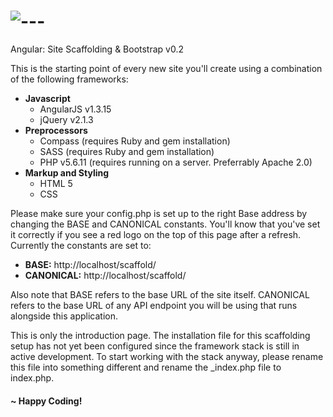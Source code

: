 # ![---](https://dl.dropboxusercontent.com/u/65873649/CDN/Codepen/favico.png)

Angular: Site Scaffolding & Bootstrap v0.2

This is the starting point of every new site you'll create using a combination of the following frameworks:

*   **Javascript**
    *   AngularJS v1.3.15
    *   jQuery v2.1.3
*   **Preprocessors**
    *   Compass (requires Ruby and gem installation)
    *   SASS (requires Ruby and gem installation)
    *   PHP v5.6.11 (requires running on a server. Preferrably Apache 2.0)
*   **Markup and Styling**
    *   HTML 5
    *   CSS

Please make sure your config.php is set up to the right Base address by changing the BASE and CANONICAL constants. You'll know that you've set it correctly if you see a red logo on the top of this page after a refresh. Currently the constants are set to:

*   **BASE:** http://localhost/scaffold/
*   **CANONICAL:** http://localhost/scaffold/

Also note that BASE refers to the base URL of the site itself. CANONICAL refers to the base URL of any API endpoint you will be using that runs alongside this application.

This is only the introduction page. The installation file for this scaffolding setup has not yet been configured since the framework stack is still in active development. To start working with the stack anyway, please rename this file into something different and rename the _index.php file to index.php.

#### ~ Happy Coding!